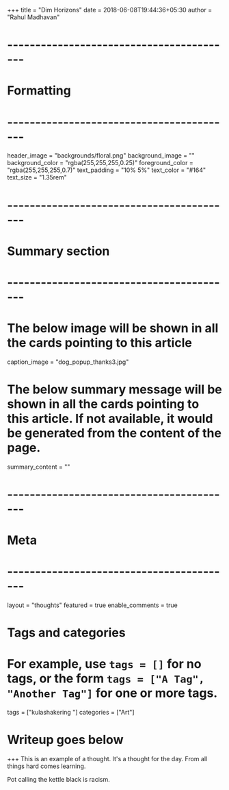 +++
title = "Dim Horizons"
date = 2018-06-08T19:44:36+05:30
author = "Rahul Madhavan"

# -----------------------------------------
# Formatting
# -----------------------------------------
header_image = "backgrounds/floral.png"
background_image = ""
background_color = "rgba(255,255,255,0.25)"
foreground_color = "rgba(255,255,255,0.7)"
text_padding = "10% 5%"
text_color = "#164"
text_size = "1.35rem"
# -----------------------------------------
# Summary section
# -----------------------------------------
# The below image will be shown in all the cards pointing to this article
caption_image = "dog_popup_thanks3.jpg"
# The below summary message will be shown in all the cards pointing to this article. If not available, it would be generated from the content of the page.
summary_content = ""
# -----------------------------------------
# Meta
# -----------------------------------------
layout = "thoughts"
featured = true
enable_comments = true

# Tags and categories
# For example, use `tags = []` for no tags, or the form `tags = ["A Tag", "Another Tag"]` for one or more tags.
tags = ["kulashakering "]
categories = ["Art"]

# Writeup goes below
+++
This is an example of a thought. It's a thought for the day. From all things hard comes learning.

Pot calling the kettle black is racism.